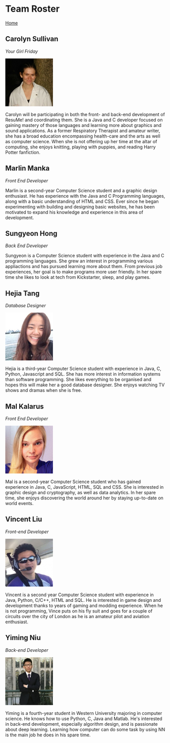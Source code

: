 # Team Roster

[Home](README.md)   

## Carolyn Sullivan
*Your Girl Friday*

<img src = "images/Carolyn_Photo.jpg">

Carolyn will be participating in both the front- and back-end development of ResuMe! and coordinating them.  She is a Java and C developer focused on gaining mastery of those languages and learning more about graphics and sound applications.  As a former Respiratory Therapist and amateur writer, she has a broad education encompassing health-care and the arts as well as computer science.  When she is not offering up her time at the altar of computing, she enjoys knitting, playing with puppies, and reading Harry Potter fanfiction.

## Marlin Manka
*Front End Developer*

Marlin is a second-year Computer Science student and a graphic design enthusiast. He has experience with the Java and C Programming languages, along with a basic understanding of HTML and CSS. Ever since he began experimenting with building and designing basic websites, he has been motivated to expand his knowledge and experience in this area of development. 

## Sungyeon Hong
*Back End Developer*

Sungyeon is a Computer Science student with experience in the Java and C programming languages. She grew an interest in programming various appliactions and has pursued learning more about them. From previous job experiences, her goal is to make programs more user friendly. In her spare time she likes to look at tech from Kickstarter, sleep, and play games.

## Hejia Tang
*Database Designer*

<img src = "images/Hejia_photo.jpg" height="150" width="150">

Hejia is a third-year Computer Science student with experience in Java, C, Python, Javascript and SQL. She has more interest in information systems than software programming. She likes everything to be organised and hopes this will make her a good database designer. She enjoys watching TV shows and dramas when she is free.

## Mal Kalarus
*Front End Developer*

<img src = "images/Mal-Photo.jpg">

Mal is a second-year Computer Science student who has gained experience in Java, C, JavaScript, HTML, SQL and CSS. She is interested in graphic design and cryptography, as well as data analytics. In her spare time, she enjoys discovering the world around her by staying up-to-date on world events.

## Vincent Liu
*Front-end Developer*

<img src = "images/vince_photo.jpg">

Vincent is a second year Computer Science student with experience in Java, Python, C/C++, HTML and SQL. He is interested in game design and development thanks to years of gaming and modding experience. When he is not programming, Vince puts on his fly suit and goes for a couple of circuits over the city of London as he is an amateur pilot and aviation enthusiast.


## Yiming Niu
*Back-end Developer*

<img src = "images/2212_NickProfile_Res.jpg">

Yiming is a fourth-year student in Western University majoring in computer science. He knows how to use Python, C, Java and Matlab. He's interested in back-end development, especially algorithm design, and is passionate about deep learning. Learning how computer can do some task by using NN is the main job he does in his spare time.
